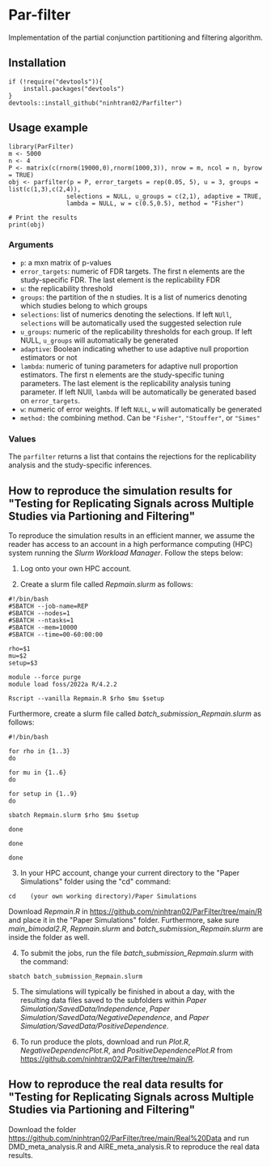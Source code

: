 # Par-filter
 Implementation of the partial conjunction partitioning and filtering algorithm.

 ## Installation
```
if (!require("devtools")){
    install.packages("devtools")
}
devtools::install_github("ninhtran02/Parfilter")
```

 ## Usage example
 ```
library(ParFilter)
m <- 5000
n <- 4
P <- matrix(c(rnorm(19000,0),rnorm(1000,3)), nrow = m, ncol = n, byrow = TRUE)
obj <- parfilter(p = P, error_targets = rep(0.05, 5), u = 3, groups = list(c(1,3),c(2,4)), 
                 selections = NULL, u_groups = c(2,1), adaptive = TRUE,
                 lambda = NULL, w = c(0.5,0.5), method = "Fisher")

# Print the results
print(obj)
```
### Arguments
- `p`: a mxn matrix of p-values
- `error_targets`: numeric of FDR targets. The first n elements are the study-specific FDR. The last element is the replicability FDR
- `u`: the replicability threshold
- `groups`: the partition of the n studies. It is a list of numerics denoting which studies belong to which groups
- `selections`: list of numerics denoting the selections. If left `NUll`, `selections` will be automatically used the suggested selection rule
- `u_groups`: numeric of the replicability thresholds for each group. If left NULL, `u_groups` will automatically be generated
- `adaptive`: Boolean indicating whether to use adaptive null proportion estimators or not
- `lambda`: numeric of tuning parameters for adaptive null proportion estimators. The first n elements are the study-specific tuning parameters. The last element is the replicability analysis tuning parameter. If left NUll, `lambda` will be automatically be generated based on `error_targets`.
- `w`: numeric of error weights. If left `NULL`, `w` will automatically be generated
- `method:` the combining method. Can be `"Fisher"`, `"Stouffer"`, or `"Simes"`

### Values
The `parfilter` returns a list that contains the rejections for the replicability analysis and the study-specific inferences.

## How to reproduce the simulation results for "Testing for Replicating Signals across Multiple Studies via Partioning and Filtering"
To reproduce the simulation results in an efficient manner, we assume the reader has access to an  account in a high performance computing (HPC) system running the *Slurm Workload Manager*. Follow the steps below:

1. Log onto your own HPC account.

2. Create a slurm file called *Repmain.slurm* as follows:
```
#!/bin/bash
#SBATCH --job-name=REP
#SBATCH --nodes=1
#SBATCH --ntasks=1
#SBATCH --mem=10000
#SBATCH --time=00-60:00:00

rho=$1
mu=$2
setup=$3

module --force purge
module load foss/2022a R/4.2.2

Rscript --vanilla Repmain.R $rho $mu $setup

```

Furthermore, create a slurm file called *batch_submission_Repmain.slurm* as follows:
```
#!/bin/bash

for rho in {1..3}
do

for mu in {1..6}
do

for setup in {1..9}
do

sbatch Repmain.slurm $rho $mu $setup

done

done

done

``` 

3. In your HPC account, change your current directory to the "Paper Simulations" folder using the "cd" command:
```
cd    (your own working directory)/Paper Simulations
```
Download *Repmain.R* in https://github.com/ninhtran02/ParFilter/tree/main/R and place it in the "Paper Simulations" folder. Furthermore, sake sure *main_bimodal2.R*, *Repmain.slurm* and *batch\_submission\_Repmain.slurm* are inside the folder as well.

4. To submit the jobs, run the file *batch\_submission\_Repmain.slurm* with the command:
```
sbatch batch_submission_Repmain.slurm
```

5. The simulations will typically be finished in about a day, with the resulting data files saved to the subfolders within *Paper Simulation/SavedData/Independence*, *Paper Simulation/SavedData/NegativeDependence*, and *Paper Simulation/SavedData/PositiveDependence*.
   
6. To run produce the plots, download and run *Plot.R*, *NegativeDependencPlot.R*, and *PositiveDependencePlot.R* from https://github.com/ninhtran02/ParFilter/tree/main/R.

## How to reproduce the real data results for "Testing for Replicating Signals across Multiple Studies via Partioning and Filtering"

Download the folder https://github.com/ninhtran02/ParFilter/tree/main/Real%20Data and run DMD_meta_analysis.R and AIRE_meta_analysis.R to reproduce the real data results.








